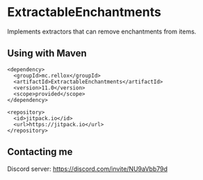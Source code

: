 # ExtractableEnchantments

Implements extractors that can remove enchantments from items.

## Using with Maven

```
<dependency>
  <groupId>mc.rellox</groupId>
  <artifactId>ExtractableEnchantments</artifactId>
  <version>11.0</version>
  <scope>provided</scope>
</dependency>

<repository>
  <id>jitpack.io</id>
  <url>https://jitpack.io</url>
</repository>
```

## Contacting me

Discord server: https://discord.com/invite/NU9aVbb79d
